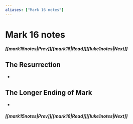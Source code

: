 ```yaml
---
aliases: ["Mark 16 notes"]
---
```

# Mark 16 notes
##### <span class=arrow-left></span>[[mark15notes|Prev]]<span class=navigation-separator></span>[[mark16|Read]]<span class=navigation-separator></span>[[luke1notes|Next]]<span class=arrow-right></span>
## The Resurrection
- 
## The Longer Ending of Mark
- 
##### <span class=arrow-left></span>[[mark15notes|Prev]]<span class=navigation-separator></span>[[mark16|Read]]<span class=navigation-separator></span>[[luke1notes|Next]]<span class=arrow-right></span>